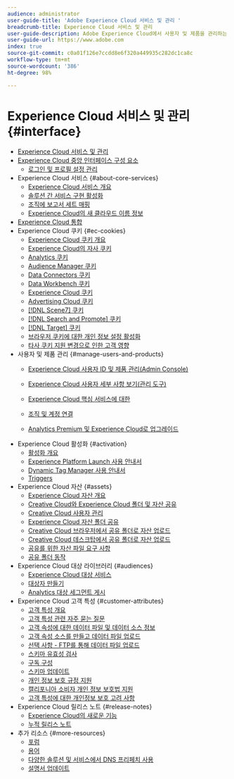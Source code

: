 ```yaml
---
audience: administrator
user-guide-title: 'Adobe Experience Cloud 서비스 및 관리 '
breadcrumb-title: Experience Cloud 서비스 및 관리
user-guide-description: Adobe Experience Cloud에서 사용자 및 제품을 관리하는 방법, 고객 특성 및 대상자 라이브러리 서비스를 사용하는 방법을 알아봅니다. 쿠키 및 Experience Cloud 자산에 대해서도 알아봅니다.
user-guide-url: https://www.adobe.com
index: true
source-git-commit: c0a01f126e7ccdd8e6f320a449935c282dc1ca8c
workflow-type: tm+mt
source-wordcount: '386'
ht-degree: 98%

---
```



# Experience Cloud 서비스 및 관리 {#interface}

+ [Experience Cloud 서비스 및 관리](experience-cloud.md)
+ [Experience Cloud 중앙 인터페이스 구성 요소](experience-cloud-interface.md)
   + [로그인 및 프로필 설정 관리](admin-getting-started/getting-started-experience-cloud.md)
+ Experience Cloud 서비스 {#about-core-services}
   + [Experience Cloud 서비스 개요](core-services-landing.md)
   + [솔루션 간 서비스 구현 활성화](core-services/core-services.md)
   + [조직에 보고서 세트 매핑](core-services/report-suite-mapping.md)
   + [Experience Cloud의 새 클라우드 이름 정보](solutions-core-services.md)
+ [Experience Cloud 통합](marketing-cloud-integrations.md)
+ Experience Cloud 쿠키 {#ec-cookies}
   + [Experience Cloud 쿠키 개요](cookies/cookies-privacy.md)
   + [Experience Cloud의 자사 쿠키](cookies/cookies-first-party.md)
   + [Analytics 쿠키](cookies/cookies-analytics.md)
   + [Audience Manager 쿠키](cookies/cookies-am.md)
   + [Data Connectors 쿠키](cookies/cookies-dc.md)
   + [Data Workbench 쿠키](cookies/cookies-insight.md)
   + [Experience Cloud 쿠키](cookies/cookies-mc.md)
   + [Advertising Cloud 쿠키](cookies/cookies-advertising-cloud.md)
   + [[!DNL Scene7] 쿠키](cookies/cookies-s7.md)
   + [[!DNL Search and Promote] 쿠키](cookies/cookies-snp.md)
   + [[!DNL Target] 쿠키](cookies/cookies-target.md)
   + [브라우저 쿠키에 대한 개인 정보 설정 활성화](cookies/browser-cookie-settings.md)
   + [타사 쿠키 지원 변경으로 인한 고객 영향](cookies/cookies-thirdparty.md)
+ 사용자 및 제품 관리 {#manage-users-and-products}
   + [Experience Cloud 사용자 ID 및 제품 관리(Admin Console)](admin-getting-started/admin-getting-started.md)
   + [Experience Cloud 사용자 세부 사항 보기(관리 도구)](admin-getting-started/admin-tool-experience-cloud.md)
   + [Experience Cloud 핵심 서비스에 대한](admin-getting-started/faq.md)

   + [조직 및 계정 연결](admin-getting-started/organizations.md)
   + [Analytics Premium 및 Experience Cloud로 업그레이드](admin-getting-started/upgrade-to-analytics-premium.md)
+ Experience Cloud 활성화 {#activation}
   + [활성화 개요](activation/activation.md)
   + [Experience Platform Launch 사용 안내서](https://docs.adobe.com/content/help/ko-KR/launch/using/overview.html)
   + [Dynamic Tag Manager 사용 안내서](https://docs.adobe.com/content/help/ko-KR/dtm/using/dtm-home.html)
   + [Triggers](activation/triggers.md)
+ Experience Cloud 자산 {#assets}
   + [Experience Cloud 자산 개요](experience-cloud-assets/experience-cloud-assets.md)
   + [Creative Cloud와 Experience Cloud 폴더 및 자산 공유](experience-cloud-assets/creative-cloud.md)
   + [Creative Cloud 사용자 관리](experience-cloud-assets/t-admin-add-cc-user.md)
   + [Experience Cloud 자산 폴더 공유](experience-cloud-assets/t-share-creative-cloud.md)
   + [Creative Cloud 브라우저에서 공유 폴더로 자산 업로드](experience-cloud-assets/t-upload-asset-cc.md)
   + [Creative Cloud 데스크탑에서 공유 폴더로 자산 업로드](experience-cloud-assets/t-cc-asset-upload-thor.md)
   + [공유를 위한 자산 파일 요구 사항](experience-cloud-assets/assets-file-reqs.md)
   + [공유 폴더 동작](experience-cloud-assets/asset-behavior.md)
+ Experience Cloud 대상 라이브러리 {#audiences}
   + [Experience Cloud 대상 서비스](audience-library/audience-library.md)
   + [대상자 만들기](audience-library/t-audience-create.md)
   + [Analytics 대상 세그먼트 게시](audience-library/t-publish-audience-segment.md)
+ Experience Cloud 고객 특성 {#customer-attributes}
   + [고객 특성 개요](attributes/attributes.md)
   + [고객 특성 관련 자주 묻는 질문](attributes/faq-crs.md)
   + [고객 속성에 대한 데이터 파일 및 데이터 소스 정보](attributes/crs-data-file.md)
   + [고객 속성 소스를 만들고 데이터 파일 업로드](attributes/t-crs-usecase.md)
   + [선택 사항 - FTP를 통해 데이터 파일 업로드](attributes/t-upload-attributes-ftp.md)
   + [스키마 유효성 검사](attributes/validate-schema.md)
   + [구독 구성](attributes/subscription.md)
   + [스키마 업데이트](attributes/t-update-schema.md)
   + [개인 정보 보호 규정 지원](attributes/gdpr.md)
   + [캘리포니아 소비자 개인 정보 보호법 지원](attributes/ccpa.md)
   + [고객 특성에 대한 개인정보 보호 고려 사항](attributes/privacy-mac.md)
+ Experience Cloud 릴리스 노트 {#release-notes}
   + [Experience Cloud의 새로운 기능](https://docs.adobe.com/content/help/ko-KR/release-notes/experience-cloud/current.html)
   + [누적 릴리스 노트](marketing-cloud-interface/release-notes.md)
+ 추가 리소스 {#more-resources}
   + [포럼](https://forums.adobe.com/community/experience-cloud)
   + [용어](terms.md)
   + [다양한 솔루션 및 서비스에서 DNS 프리페치 사용](dns-prefetch.md)
   + [설명서 업데이트](doc-updates.md)

